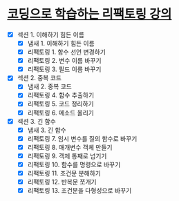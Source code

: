 # [코딩으로 학습하는 리팩토링 강의](https://www.inflearn.com/course/%EB%A6%AC%ED%8C%A9%ED%86%A0%EB%A7%81/dashboard) 

- [X] 섹션 1. 이해하기 힘든 이름
  - [X] 냄새 1. 이해하기 힘든 이름
  - [X] 리팩토링 1. 함수 선언 변경하기
  - [X] 리팩토링 2. 변수 이름 바꾸기
  - [X] 리팩토링 3. 필드 이름 바꾸기

- [x] 섹션 2. 중복 코드
  - [X] 냄새 2. 중복 코드
  - [X] 리팩토링 4. 함수 추출하기
  - [X] 리팩토링 5. 코드 정리하기
  - [X] 리팩토링 6. 메소드 올리기

- [x] 섹션 3. 긴 함수
  - [X] 냄새 3. 긴 함수
  - [X] 리팩토링 7. 임시 변수를 질의 함수로 바꾸기
  - [x] 리팩토링 8. 매개변수 객체 만들기
  - [x] 리팩토링 9. 객체 통째로 넘기기
  - [x] 리팩토링 10. 함수를 명령으로 바꾸기
  - [x] 리팩토링 11. 조건문 분해하기
  - [x] 리팩토링 12. 반복문 쪼개기
  - [x] 리팩토링 13. 조건문을 다형성으로 바꾸기

